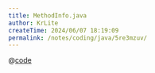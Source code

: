 ```yaml
---
title: MethodInfo.java
author: KrLite
createTime: 2024/06/07 18:19:09
permalink: /notes/coding/java/5re3mzuv/
---
```


@[code](./MethodInfo.java)